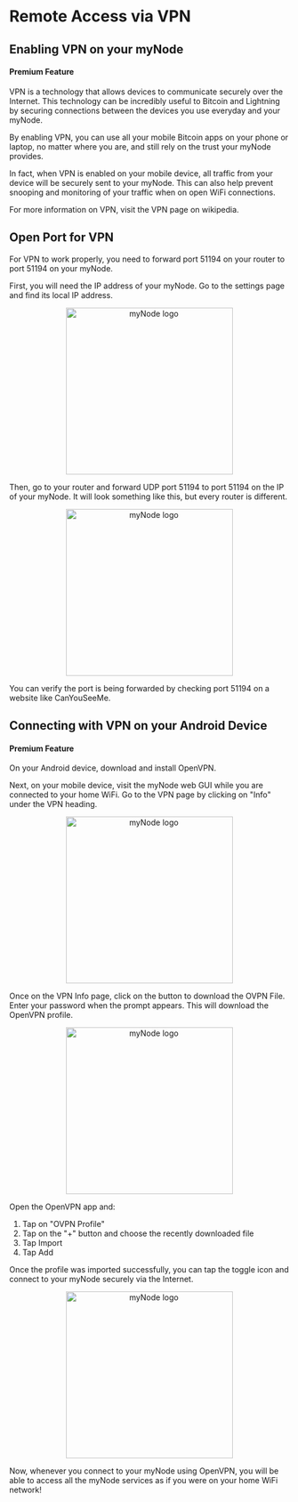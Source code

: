 # Remote Access via VPN

## Enabling VPN on your myNode

#### Premium Feature

VPN is a technology that allows devices to communicate securely over the Internet. This technology can be incredibly useful to Bitcoin and Lightning by securing connections between the devices you use everyday and your myNode.

By enabling VPN, you can use all your mobile Bitcoin apps on your phone or laptop, no matter where you are, and still rely on the trust your myNode provides.

In fact, when VPN is enabled on your mobile device, all traffic from your device will be securely sent to your myNode. This can also help prevent snooping and monitoring of your traffic when on open WiFi connections.

For more information on VPN, visit the VPN page on wikipedia.

## Open Port for VPN

For VPN to work properly, you need to forward port 51194 on your router to port 51194 on your myNode.

First, you will need the IP address of your myNode. Go to the settings page and find its local IP address.

<center>
  <figure>
    <img src="/mynode-docs-vuepress-mockup/images/remote-access-vpn/vpn1.png" alt="myNode logo" style="width: 300px">                
  </figure>
</center>

Then, go to your router and forward UDP port 51194 to port 51194 on the IP of your myNode. It will look something like this, but every router is different.

<center>
  <figure>
    <img src="/mynode-docs-vuepress-mockup/images/remote-access-vpn/vpn2.png" alt="myNode logo" style="width: 300px">                
  </figure>
</center>

You can verify the port is being forwarded by checking port 51194 on a website like CanYouSeeMe.

## Connecting with VPN on your Android Device

#### Premium Feature

On your Android device, download and install OpenVPN.

Next, on your mobile device, visit the myNode web GUI while you are connected to your home WiFi. Go to the VPN page by clicking on "Info" under the VPN heading.

<center>
  <figure>
    <img src="/mynode-docs-vuepress-mockup/images/remote-access-vpn/vpn3.png" alt="myNode logo" style="width: 300px">                
  </figure>
</center>

Once on the VPN Info page, click on the button to download the OVPN File. Enter your password when the prompt appears. This will download the OpenVPN profile.

<center>
  <figure>
    <img src="/mynode-docs-vuepress-mockup/images/remote-access-vpn/vpn4.png" alt="myNode logo" style="width: 300px">                
  </figure>
</center>

Open the OpenVPN app and:

1. Tap on "OVPN Profile"
2. Tap on the "+" button and choose the recently downloaded file
3. Tap Import
4. Tap Add

Once the profile was imported successfully, you can tap the toggle icon and connect to your myNode securely via the Internet.

<center>
  <figure>
    <img src="/mynode-docs-vuepress-mockup/images/remote-access-vpn/vpn5.png" alt="myNode logo" style="width: 300px">                
  </figure>
</center>

Now, whenever you connect to your myNode using OpenVPN, you will be able to access all the myNode services as if you were on your home WiFi network!